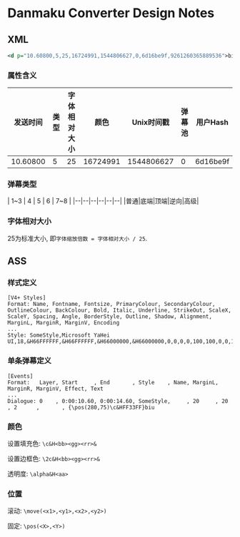 # Danmaku Converter Design Notes
## XML
```xml
<d p="10.60800,5,25,16724991,1544806627,0,6d16be9f,9261260365889536">biu</d>
```
### 属性含义
| 发送时间 | 类型 | 字体相对大小 | 颜色 | Unix时间戳 | 弹幕池 | 用户Hash | 行序号 |
|--|--|--|--|--|--|--|--|
|10.60800|5|25|16724991|1544806627|0|6d16be9f|9261260365889536|
### 弹幕类型
| 1~3 | 4 | 5 | 6 | 7~8 |
|--|--|--|--|--|--|
|普通|底端|顶端|逆向|高级|
### 字体相对大小
25为标准大小, 即`字体缩放倍数 = 字体相对大小 / 25`.

## ASS
### 样式定义
```ass
[V4+ Styles]
Format: Name, Fontname, Fontsize, PrimaryColour, SecondaryColour, OutlineColour, BackColour, Bold, Italic, Underline, StrikeOut, ScaleX, ScaleY, Spacing, Angle, BorderStyle, Outline, Shadow, Alignment, MarginL, MarginR, MarginV, Encoding
...
Style: SomeStyle,Microsoft YaHei UI,18,&H66FFFFFF,&H66FFFFFF,&H66000000,&H66000000,0,0,0,0,100,100,0,0,1,2,0,2,20,20,2,0
```
### 单条弹幕定义
```ass
[Events]
Format:   Layer, Start     , End       , Style    , Name, MarginL, MarginR, MarginV, Effect, Text
...
Dialogue: 0    , 0:00:10.60, 0:00:14.60, SomeStyle,     , 20     , 20     , 2      ,       , {\pos(280,75)\c&HFF33FF}biu
```

### 颜色
设置填充色: `\c&H<bb><gg><rr>&`

设置边框色: `\2c&H<bb><gg><rr>&`

透明度: `\alpha&H<aa>`

### 位置
滚动: `\move(<x1>,<y1>,<x2>,<y2>)`

固定: `\pos(<X>,<Y>)`